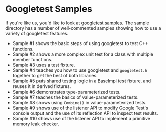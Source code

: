 # Googletest Samples

If you're like us, you'd like to look at
[googletest samples.](https://github.com/google/googletest/blob/main/googletest/samples)
The sample directory has a number of well-commented samples showing how to use a
variety of googletest features.

*   Sample #1 shows the basic steps of using googletest to test C++ functions.
*   Sample #2 shows a more complex unit test for a class with multiple member
    functions.
*   Sample #3 uses a test fixture.
*   Sample #4 teaches you how to use googletest and `googletest.h` together to
    get the best of both libraries.
*   Sample #5 puts shared testing logic in a BaseImpl test fixture, and reuses it in
    derived fixtures.
*   Sample #6 demonstrates type-parameterized tests.
*   Sample #7 teaches the basics of value-parameterized tests.
*   Sample #8 shows using `Combine()` in value-parameterized tests.
*   Sample #9 shows use of the listener API to modify Google Test's console
    output and the use of its reflection API to inspect test results.
*   Sample #10 shows use of the listener API to implement a primitive memory
    leak checker.
